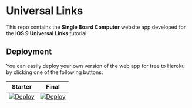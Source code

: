 # Universal Links

This repo contains the **Single Board Computer** website app developed for the **iOS 9 Universal Links** tutorial.

## Deployment

You can easily deploy your own version of the web app for free to Heroku by clicking one of the following buttons:

| Starter | Final |
|---------|-------|
| [![Deploy](https://www.herokucdn.com/deploy/button.svg)](https://heroku.com/deploy?template=https://github.com/gupchupjain/universal-links) | [![Deploy](https://www.herokucdn.com/deploy/button.svg)](https://heroku.com/deploy?template=https://github.com/gupchupjain/universal-links) |
